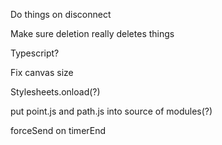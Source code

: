 Do things on disconnect

Make sure deletion really deletes things

Typescript?

Fix canvas size

Stylesheets.onload(?)

put point.js and path.js into source of modules(?)

forceSend on timerEnd
